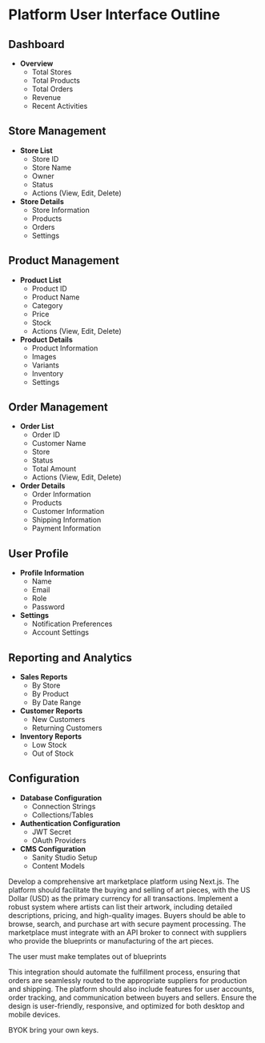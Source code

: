 # Platform User Interface Outline

## Dashboard
- **Overview**
  - Total Stores
  - Total Products
  - Total Orders
  - Revenue
  - Recent Activities

## Store Management
- **Store List**
  - Store ID
  - Store Name
  - Owner
  - Status
  - Actions (View, Edit, Delete)
- **Store Details**
  - Store Information
  - Products
  - Orders
  - Settings

## Product Management
- **Product List**
  - Product ID
  - Product Name
  - Category
  - Price
  - Stock
  - Actions (View, Edit, Delete)
- **Product Details**
  - Product Information
  - Images
  - Variants
  - Inventory
  - Settings

## Order Management
- **Order List**
  - Order ID
  - Customer Name
  - Store
  - Status
  - Total Amount
  - Actions (View, Edit, Delete)
- **Order Details**
  - Order Information
  - Products
  - Customer Information
  - Shipping Information
  - Payment Information

## User Profile
- **Profile Information**
  - Name
  - Email
  - Role
  - Password
- **Settings**
  - Notification Preferences
  - Account Settings

## Reporting and Analytics
- **Sales Reports**
  - By Store
  - By Product
  - By Date Range
- **Customer Reports**
  - New Customers
  - Returning Customers
- **Inventory Reports**
  - Low Stock
  - Out of Stock

## Configuration
- **Database Configuration**
  - Connection Strings
  - Collections/Tables
- **Authentication Configuration**
  - JWT Secret
  - OAuth Providers
- **CMS Configuration**
  - Sanity Studio Setup
  - Content Models



Develop a comprehensive art marketplace platform using Next.js. The platform should facilitate the buying and selling of art pieces, with the US Dollar (USD) as the primary currency for all transactions. Implement a robust system where artists can list their artwork, including detailed descriptions, pricing, and high-quality images. Buyers should be able to browse, search, and purchase art with secure payment processing. The marketplace must integrate with an API broker to connect with suppliers who provide the blueprints or manufacturing of the art pieces.

The user must make templates out of blueprints

This integration should automate the fulfillment process, ensuring that orders are seamlessly routed to the appropriate suppliers for production and shipping. The platform should also include features for user accounts, order tracking, and communication between buyers and sellers. Ensure the design is user-friendly, responsive, and optimized for both desktop and mobile devices.

BYOK bring your own keys.

